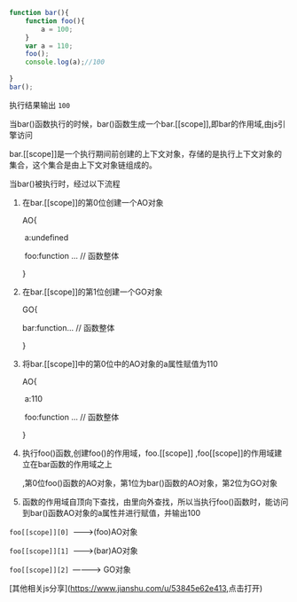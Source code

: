 ```js
function bar(){
    function foo(){
        a = 100;
    }
    var a = 110;
    foo();
    console.log(a);//100
    
}
bar();
```

执行结果输出 `100`

当bar()函数执行的时候，bar()函数生成一个bar.[[scope]],即bar的作用域,由js引擎访问

bar.[[scope]]是一个执行期间前创建的上下文对象，存储的是执行上下文对象的集合，这个集合是由上下文对象链组成的。

当bar()被执行时，经过以下流程

1. 在bar.[[scope]]的第0位创建一个AO对象

   AO{

   ​	a:undefined

   ​	foo:function ... // 函数整体

   }

2. 在bar.[[scope]]的第1位创建一个GO对象

   GO{

    bar:function... // 函数整体

   }

3. 将bar.[[scope]]中的第0位中的AO对象的a属性赋值为110

   AO{

   ​	a:110

   ​	foo:function ... // 函数整体

   }

4. 执行foo()函数,创建foo()的作用域，foo.[[scope]] ,foo[[scope]]的作用域建立在bar函数的作用域之上

   ,第0位foo()函数的AO对象，第1位为bar()函数的AO对象，第2位为GO对象

5. 函数的作用域自顶向下查找，由里向外查找，所以当执行foo()函数时，能访问到bar()函数AO对象的a属性并进行赋值，并输出100

`foo[[scope]][0] `———>(foo)AO对象

`foo[[scope]][1] `———>(bar)AO对象

`foo[[scope]][2] `————> GO对象  



[其他相关js分享](<https://www.jianshu.com/u/53845e62e413>,点击打开)


